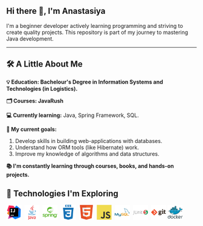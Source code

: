 ## Hi there 👋, I'm Anastasiya

I'm a beginner developer actively learning programming and striving to create quality projects. This repository is part of my journey to mastering Java development.

---
## 🛠 A Little About Me
**💡 Education: Bachelour's Degree in Information Systems and Technologies (in Logistics).**

**🗂️ Courses: JavaRush**

**💻 Currently learning:** Java, Spring Framework, SQL.

**🌱 My current goals:**
1. Develop skills in building web-applications with databases.
2. Understand how ORM tools (like Hibernate) work.
3. Improve my knowledge of algorithms and data structures.

**📚 I'm constantly learning through courses, books, and hands-on projects.**
## 🔧 Technologies I'm Exploring
<div>
  <img src="https://github.com/devicons/devicon/blob/master/icons/intellij/intellij-original.svg" title="Inteliji" width="40" height="40"/>&nbsp;
  <img src="https://github.com/devicons/devicon/blob/master/icons/java/java-original-wordmark.svg" title="Java" alt="Java" width="40" height="40"/>&nbsp;
  <img src="https://github.com/devicons/devicon/blob/master/icons/spring/spring-original-wordmark.svg" title="Spring" alt="Spring" width="40" height="40"/>&nbsp;
  <img src="https://github.com/devicons/devicon/blob/master/icons/css3/css3-plain-wordmark.svg"  title="CSS3" alt="CSS" width="40" height="40"/>&nbsp;
  <img src="https://github.com/devicons/devicon/blob/master/icons/html5/html5-original.svg" title="HTML5" alt="HTML" width="40" height="40"/>&nbsp;
  <img src="https://github.com/devicons/devicon/blob/master/icons/javascript/javascript-original.svg" title="JavaScript" alt="JavaScript" width="40" height="40"/>&nbsp;
  <img src="https://github.com/devicons/devicon/blob/master/icons/mysql/mysql-original-wordmark.svg" title="MySQL"  alt="MySQL" width="40" height="40"/>&nbsp;
   <img src="https://github.com/devicons/devicon/blob/master/icons/junit/junit-original-wordmark.svg" title="MySQL"  alt="MySQL" width="40" height="40"/>&nbsp;
  <img src="https://github.com/devicons/devicon/blob/master/icons/git/git-original-wordmark.svg" title="Git" **alt="Git" width="40" height="40"/>
   <img src="https://github.com/devicons/devicon/blob/master/icons/docker/docker-original-wordmark.svg" title="docker" **alt="docker" width="40" height="40"/>
</div>


